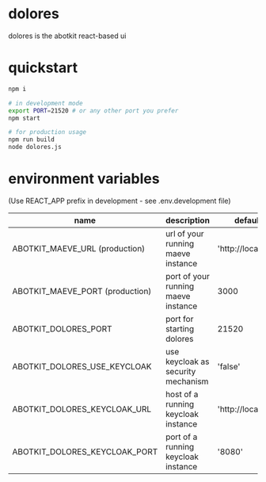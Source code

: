 # dolores
dolores is the abotkit react-based ui 

# quickstart

```zsh
npm i

# in development mode
export PORT=21520 # or any other port you prefer
npm start

# for production usage
npm run build
node dolores.js
```

# environment variables

(Use REACT_APP prefix in development - see .env.development file)

|         name        |        description             |    default                          |
|---------------------|--------------------------------|-------------------------------------|
| ABOTKIT_MAEVE_URL (production) | url of your running maeve instance  |   'http://localhost'   |
| ABOTKIT_MAEVE_PORT (production) | port of your running maeve instance  |   3000               |
| ABOTKIT_DOLORES_PORT | port for starting dolores  |   21520               |
| ABOTKIT_DOLORES_USE_KEYCLOAK | use keycloak as security mechanism | 'false' |
| ABOTKIT_DOLORES_KEYCLOAK_URL | host of a running keycloak instance | 'http://localhost' |
| ABOTKIT_DOLORES_KEYCLOAK_PORT | port of a running keycloak instance | '8080' |